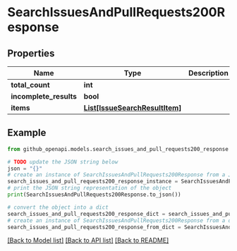 # SearchIssuesAndPullRequests200Response


## Properties

Name | Type | Description | Notes
------------ | ------------- | ------------- | -------------
**total_count** | **int** |  | 
**incomplete_results** | **bool** |  | 
**items** | [**List[IssueSearchResultItem]**](IssueSearchResultItem.md) |  | 

## Example

```python
from github_openapi.models.search_issues_and_pull_requests200_response import SearchIssuesAndPullRequests200Response

# TODO update the JSON string below
json = "{}"
# create an instance of SearchIssuesAndPullRequests200Response from a JSON string
search_issues_and_pull_requests200_response_instance = SearchIssuesAndPullRequests200Response.from_json(json)
# print the JSON string representation of the object
print(SearchIssuesAndPullRequests200Response.to_json())

# convert the object into a dict
search_issues_and_pull_requests200_response_dict = search_issues_and_pull_requests200_response_instance.to_dict()
# create an instance of SearchIssuesAndPullRequests200Response from a dict
search_issues_and_pull_requests200_response_from_dict = SearchIssuesAndPullRequests200Response.from_dict(search_issues_and_pull_requests200_response_dict)
```
[[Back to Model list]](../README.md#documentation-for-models) [[Back to API list]](../README.md#documentation-for-api-endpoints) [[Back to README]](../README.md)


